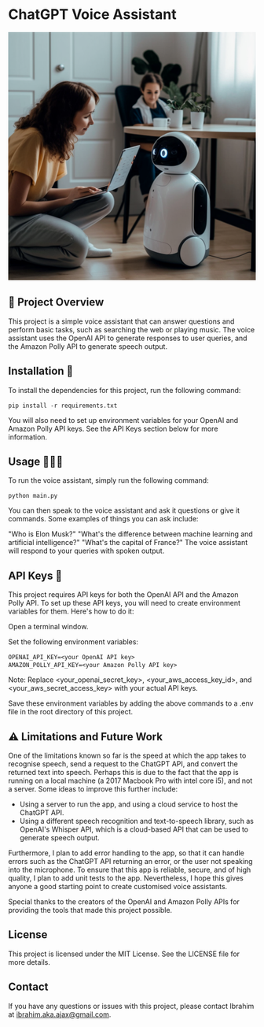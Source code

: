 # ChatGPT Voice Assistant
![](public/image_01.png)


## 🚀 Project Overview 

This project is a simple voice assistant that can answer questions and perform basic tasks, such as searching the web or playing music.
The voice assistant uses the OpenAI API to generate responses to user queries, and the Amazon Polly API to generate speech output.

## Installation 🧰
To install the dependencies for this project, run the following command:

    pip install -r requirements.txt

You will also need to set up environment variables for your OpenAI and Amazon Polly API keys.
See the API Keys section below for more information.

## Usage 🧑🏾‍💻
To run the voice assistant, simply run the following command:

    python main.py

You can then speak to the voice assistant and ask it questions or give it commands. Some examples of things you can ask include:

"Who is Elon Musk?"
"What's the difference between machine learning and artificial intelligence?"
"What's the capital of France?"
The voice assistant will respond to your queries with spoken output.

## API Keys 🔐
This project requires API keys for both the OpenAI API and the Amazon Polly API. To set up these API keys, you will need to create environment variables for them. Here's how to do it:

Open a terminal window.

Set the following environment variables:

    OPENAI_API_KEY=<your OpenAI API key>
    AMAZON_POLLY_API_KEY=<your Amazon Polly API key>

Note: Replace <your_openai_secret_key>, <your_aws_access_key_id>, and <your_aws_secret_access_key> with your actual API keys.

Save these environment variables by adding the above commands to a .env file in the root directory of this project.

## ⚠️ Limitations and Future Work

One of the limitations known so far is the speed at which the app takes to recognise speech, send a request to the ChatGPT API, and convert the returned text into speech.
Perhaps this is due to the fact that the app is running on a local machine (a 2017 Macbook Pro with intel core i5), and not a server. Some ideas to improve this further include:
- Using a server to run the app, and using a cloud service to host the ChatGPT API.
- Using a different speech recognition and text-to-speech library, such as OpenAI's Whisper API, which is a cloud-based API that can be used to generate speech output.

Furthermore, I plan to add error handling to the app, so that it can handle errors such as the ChatGPT API returning an error, or the user not speaking into the microphone. To ensure that this app is reliable, secure, and of high quality, I plan to add unit tests to the app.
Nevertheless, I hope this gives anyone a good starting point to create customised voice assistants.

Special thanks to the creators of the OpenAI and Amazon Polly APIs for providing the tools that made this project possible.

## License
This project is licensed under the MIT License. See the LICENSE file for more details.

## Contact
If you have any questions or issues with this project, please contact Ibrahim at ibrahim.aka.ajax@gmail.com.